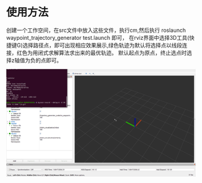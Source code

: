 # 使用方法
创建一个工作空间，在src文件中放入这些文件，执行cm,然后执行 roslaunch waypoint_trajectory_generator test.launch 即可，
在rviz界面中选择3D工具(快捷键G)选择路径点，即可出现相应效果展示,绿色轨迹为默认将选择点以线段连接，红色为用闭式求解算法求出来的最优轨迹。
默认起点为原点，终止选点时选择z轴值为负的点即可。

![效果展示](a.gif)
